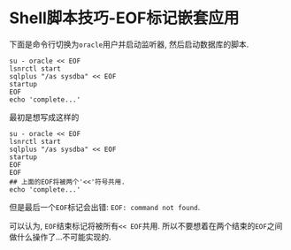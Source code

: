 # Shell脚本技巧-EOF标记嵌套应用

下面是命令行切换为`oracle`用户并启动监听器, 然后启动数据库的脚本.

```shell
su - oracle << EOF
lsnrctl start
sqlplus "/as sysdba" << EOF
startup
EOF
echo 'complete...'
```

最初是想写成这样的

```shell
su - oracle << EOF
lsnrctl start
sqlplus "/as sysdba" << EOF
startup
EOF
EOF
## 上面的EOF将被两个'<<'符号共用.
echo 'complete...'
```

但是最后一个`EOF`标记会出错: `EOF: command not found`.

可以认为, `EOF`结束标记将被所有`<< EOF`共用. 所以不要想着在两个结束的`EOF`之间做什么操作了...不可能实现的.